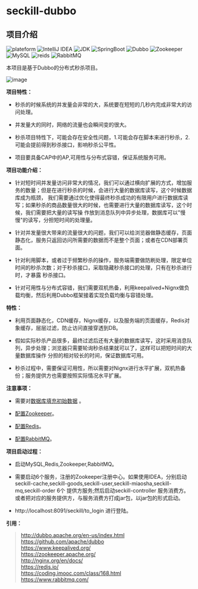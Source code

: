 # seckill-dubbo

## 项目介绍

![plateform](https://img.shields.io/badge/plateform-Linux-lightgrey.svg) 
![IntelliJ IDEA](https://img.shields.io/badge/IntelliJ%20IDEA-2018.1.2-8B0000.svg) 
![JDK](https://img.shields.io/badge/JDK-1.8.0_16-3A5FCD.svg) 
![SpringBoot](https://img.shields.io/badge/SpringBoot-2.1.6.RELEASE-blue.svg) 
![Dubbo](https://img.shields.io/badge/Dubbo-2.7.1-orange.svg) 
![Zookeeper](https://img.shields.io/badge/ZooKeeper-3.4.5-yellowgreen.svg) 
![MySQL](https://img.shields.io/badge/MySQL-8.0.16-brightgreen.svg) 
![reids](https://img.shields.io/badge/Redis-5.0.5-brightgreen.svg) 
![RabbitMQ](https://img.shields.io/badge/RabbitMQ-3.7.15-blue.svg) 



本项目是基于Dubbo的分布式秒杀项目。

![image](https://github.com/wtiscm/seckill-dubbo/blob/master/doc/demo.gif)

**项目特性：** 
- 秒杀的时候系统的并发量会非常的大，系统要在短短的几秒内完成非常大的访问处理。 

- 并发量大的同时，网络的流量也会瞬间变的很大。 

- 秒杀项目特性下，可能会存在安全性问题，1.可能会存在脚本来进行秒杀，2.可能会提前得到秒杀接口，影响秒杀公平性。 

- 项目要具备CAP中的AP,可用性与分布式容错，保证系统服务可用。

**项目功能介绍：**

- 针对短时间并发量访问非常大的情况，我们可以通过横向扩展的方式，增加服务的数量；但是在进行秒杀的时候，会进行大量的数据库读写，这个时候数据库成为瓶颈，
我们需要通过优化使得最终秒杀成功的有限用户进行数据库读写；如果秒杀的商品数量很大的时候，也需要进行大量的数据库读写，这个时候，我们需要把大量的读写操
作放到消息队列中异步处理，数据库可以"慢慢"的读写，分担短时间的处理量。

- 针对并发量很大带来的流量很大的问题，我们可以给浏览器做静态缓存，页面静态化，服务只返回访问所需要的数据而不是整个页面；或者在CDN部署页面。 

- 针对利用脚本，或者过于频繁秒杀的操作，服务端需要做防刷处理，限定单位时间的秒杀次数；对于秒杀接口，采取隐藏秒杀接口的处理，只有在秒杀进行时，才暴露
秒杀接口。 

- 针对可用性与分布式容错，我们需要双机热备，利用keepalived+Nignx做负载均衡，然后利用Dubbo框架接着实现负载均衡与容错处理。 


**特性：**

- 利用页面静态化，CDN缓存，Nignx缓存，以及服务端的页面缓存，Redis对象缓存，层层过滤，防止访问直接穿透到DB。

- 假如实际秒杀产品很多，最终过滤后还有大量的数据库读写，这时采用消息队列，异步处理；浏览器只需要轮询秒杀结果就可以了，这样可以把短时间的大量数据库操作
分担的相对较长的时间，保证数据库可用。

- 秒杀过程中，需要保证可用性，所以需要对Nignx进行水平扩展，双机热备份；服务提供方也需要按照实际情况水平扩展。

**注意事项：**

- 需要对[数据库填充初始数据](https://github.com/wtiscm/seckill-dubbo/blob/master/doc/miaosha.sql) 。

- [配置Zookeeper](https://github.com/wtiscm/seckill-dubbo/blob/master/doc/Zookeeper.md)。

- [配置Redis](https://github.com/wtiscm/seckill-dubbo/blob/master/doc/Redis.md)。

- [配置RabbitMQ](https://github.com/wtiscm/seckill-dubbo/blob/master/doc/RabbitMQ.md)。

**项目启动过程：**

- 启动MySQL,Redis,Zookeeper,RabbitMQ。
- 需要启动6个服务，注册的Zookeeper注册中心。如果使用IDEA，分别启动 seckill-cache,seckill-goods,seckill-user,seckill-miaosha,seckill-mq,seckill-order 6个
  提供方服务;然后启动seckill-controller 服务消费方。 或者把对应的服务提供方，与服务消费方打成jar包，以jar包的形式启动。

- http://localhost:8091/seckill/to_login 进行登陆。


**引用：**
>  <http://dubbo.apache.org/en-us/index.html>  
>  <https://github.com/apache/dubbo>  
>  <https://www.keepalived.org/>  
>  <https://zookeeper.apache.org/>  
>  <http://nginx.org/en/docs/>  
>  <https://redis.io/>  
>  <https://coding.imooc.com/class/168.html>  
>  <https://www.rabbitmq.com/>  
